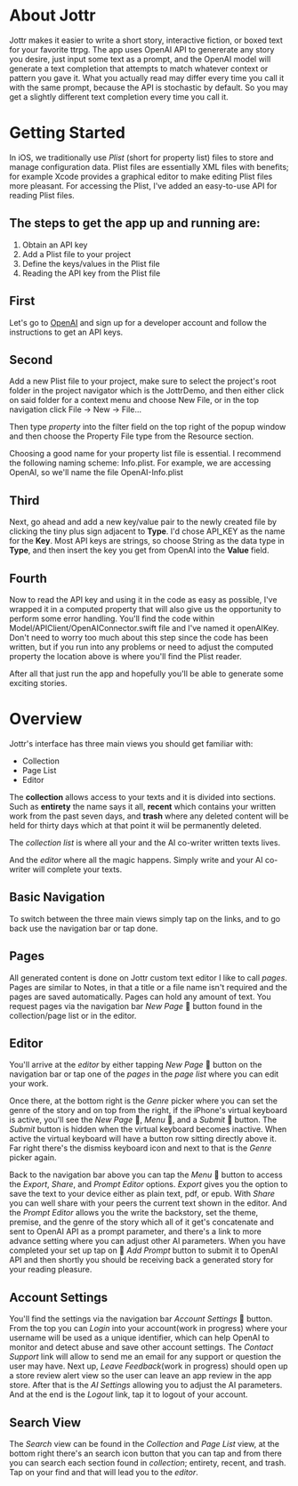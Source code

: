 # About Jottr
Jottr makes it easier to write a short story, interactive fiction, or boxed text for your favorite ttrpg. The app uses OpenAI API to genererate any story you desire, just input some text as a prompt, and the OpenAI model will generate a text completion that attempts to match whatever context or pattern you gave it. 
What you actually read may differ every time you call it with the same prompt, because the API is stochastic by default. So you may get a slightly different text completion every time you call it. 

# Getting Started
In iOS, we traditionally use *Plist* (short for property list) files to store and manage configuration data. Plist files 
are essentially XML files with benefits; for example Xcode provides a graphical editor to make editing Plist files more 
pleasant. For accessing the Plist, I've added an easy-to-use API for reading Plist files.

## The steps to get the app up and running are:
1. Obtain an API key
2. Add a Plist file to your project
3. Define the keys/values in the Plist file
4. Reading the API key from the Plist file

## First
Let's go to [OpenAI](https://www.openai.com) and sign up for a developer account and follow the instructions to get 
an API keys.

## Second
Add a new Plist file to your project, make sure to select the project's root folder in the project navigator which is 
the JottrDemo, and then either click on said folder for a context menu and choose New File, or in the top navigation click 
File -> New -> File...

Then type *property* into the filter field on the top right of the popup window and then choose the Property File type 
from the Resource section.

Choosing a good name for your property list file is essential. I recommend the following naming scheme: 
<name of the API>Info.plist. For example, we are accessing OpenAI, so we'll name the file OpenAI-Info.plist

## Third
Next, go ahead and add a new key/value pair to the newly created file by clicking the tiny plus sign adjacent to **Type**. 
I'd chose API_KEY as the name for the **Key**. Most API keys are strings, so choose String as the data type in **Type**, 
and then insert the key you get from OpenAI into the **Value** field.

## Fourth
Now to read the API key and using it in the code as easy as possible, I've wrapped it in a computed property that 
will also give us the opportunity to perform some error handling. You'll find the code within 
Model/APIClient/OpenAIConnector.swift file and I've named it openAIKey. 
Don't need to worry too much about this step since the code has been written, but if you run into any problems or need to adjust the computed property the location above is where you'll find the Plist reader.

After all that just run the app and hopefully you'll be able to generate some exciting stories.

# Overview
Jottr's interface has three main views you should get familiar with:

- Collection
- Page List
- Editor

The **collection** allows access to your texts and it is divided into sections. Such as **entirety** the name says it all, **recent** which contains your written work from the past seven days, and **trash** where any deleted content will be held for thirty days which at that point it wiil be permanently deleted.

The *collection list* is where all your and the AI co-writer written texts lives.

And the *editor* where all the magic happens. Simply write and your AI co-writer will complete your texts.

## Basic Navigation
To switch between the three main views simply tap on the links, and to go back use the navigation bar or tap done. 

## Pages
All generated content is done on Jottr custom text editor I like to call *pages*. Pages are similar to Notes, in that a title or a file name isn't required and the pages are saved automatically. Pages can hold any amount of text.
You request pages via the navigation bar *New Page* 􀈎 button found in the collection/page list or in the editor.

## Editor
You'll arrive at the *editor* by either tapping *New Page* 􀈎 button on the navigation bar or tap one of the *pages* in the *page list* where you can edit your work. 

Once there, at the bottom right is the *Genre* picker where you can set the genre of the story and on top from the right, if the iPhone's virtual keyboard is active, you'll see the *New Page* 􀈎, *Menu* 􀍡, and a *Submit* 􀄨 button. The *Submit* button is hidden when the virtual keyboard becomes inactive. When active the virtual keyboard will have a button row sitting directly above it. Far right there's the dismiss keyboard icon and next to that is the *Genre* picker again.

Back to the navigation bar above you can tap the *Menu* 􀍡 button to access the *Export*, *Share*, and *Prompt Editor* options. *Export* gives you the option to save the text to your device either as plain text, pdf, or epub. With *Share* you can well share with your peers the current text shown in the editor. And the *Prompt Editor* allows you the write the backstory, set the theme, premise, and the genre of the story which all of it get's concatenate and sent to OpenAI API as a prompt parameter, and there's a link to more advance setting where you can adjust other AI parameters. When you have completed your set up tap on 􀃜 *Add Prompt* button to submit it to OpenAI API and then shortly you should be receiving back a generated story for your reading pleasure.

## Account Settings
You'll find the settings via the navigation bar *Account Settings* 􀍟 button. From the top you can *Login* into your account(work in progress) where your username will be used as a unique identifier, which can help OpenAI to monitor and detect abuse and save other account settings. The *Contact Support* link will allow to send me an email for any support or question the user may have. Next up, *Leave Feedback*(work in progress) should open up a store review alert view so the user can leave an app review in the app store. After that is the *AI Settings* allowing you to adjust the AI parameters. And at the end is the *Logout* link, tap it to logout of your account.

## Search View
The *Search* view can be found in the *Collection* and *Page List* view, at the bottom right there's an search icon button that you can tap and from there you can search each section found in *collection*; entirety, recent, and trash. Tap on your find and that will lead you to the *editor*.

